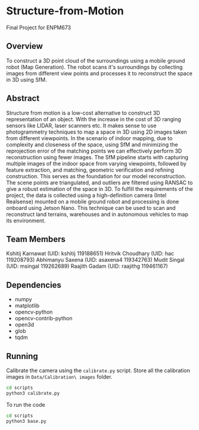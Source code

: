 # Structure-from-Motion

Final Project for ENPM673

## Overview

To construct a 3D point cloud of the surroundings using a mobile ground robot (Map Generation). The robot scans it's surroundings by collecting images from different view points and processes it to reconstruct the space in 3D using SfM. 

## Abstract

Structure from motion is a low-cost alternative to construct 3D representation of an object. With the increase in the cost of 3D ranging sensors like LIDAR, laser scanners etc. It makes sense to use photogrammetry techniques to map a space in 3D using 2D images taken from different viewpoints. In the scenario of indoor mapping, due to complexity and closeness of the space, using SfM and minimizing the reprojection error of the matching points we can effectively perform 3D reconstruction using fewer images. The SfM pipeline starts with capturing multiple images of the indoor space from varying viewpoints, followed by feature extraction, and matching, geometric verification and refining construction. This serves as the foundation for our model reconstruction. The scene points are triangulated, and outliers are filtered using RANSAC to give a robust estimation of the space in 3D. To fulfill the requirements of the project, the data is collected using a high-definition camera (Intel Realsense) mounted on a mobile ground robot and processing is done onboard using Jetson Nano. This technique can be used to scan and reconstruct land terrains, warehouses and in autonomous vehicles to map its environment.

## Team Members

Kshitij Karnawat (UID: kshitij 119188651)
Hritvik Choudhary (UID: hac 119208793)
Abhimanyu Saxena (UID: asaxena4 119342763)
Mudit Singal (UID: msingal 119262689)
Raajith Gadam (UID: raajithg 119461167)

## Dependencies

- numpy
- matplotlib
- opencv-python
- opencv-contrib-python
- open3d
- glob
- tqdm

## Running

Calibrate the camera using the `calibrate.py` script. Store all the calibration images in  `Data/Calibration\ images` folder.

```sh
cd scripts
python3 calibrate.py
```

To run the code

```sh
cd scripts
python3 base.py
```
